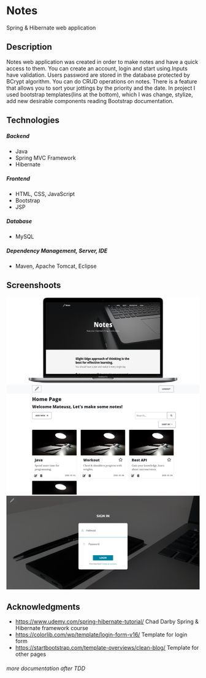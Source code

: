# Notes
Spring &amp; Hibernate web application 

## Description
Notes web application was created in order to make notes and have a quick access to them. You can create an account, login and start
using.Inputs have validation. Users password are stored in the database protected by BCrypt algorithm. You can do CRUD operations on notes.
There is a feature that allows you to sort your jottings by the priority and the date. In project I used bootstrap templates(lins at the bottom), 
which I was change, stylize, add new desirable components reading Bootstrap documentation. 

## Technologies
##### Backend
* Java
* Spring MVC Framework
* Hibernate
##### Frontend
* HTML, CSS, JavaScript
* Bootstrap
* JSP
##### Database
* MySQL
##### Dependency Management, Server, IDE
* Maven, Apache Tomcat, Eclipse
## Screenshoots
![laptop](/src/main/webapp/resources/img/screenshoots/mac-scrn.jpg?raw=true "laptop screen") 
![login](/src/main/webapp/resources/img/screenshoots/home-scrn.PNG?raw=true "login page")
![home](/src/main/webapp/resources/img/screenshoots/login-scrn.PNG?raw=true "home page")

## Acknowledgments
* https://www.udemy.com/spring-hibernate-tutorial/ Chad Darby Spring & Hibernate framework course
* https://colorlib.com/wp/template/login-form-v16/ Template for login form
* https://startbootstrap.com/template-overviews/clean-blog/ Template for other pages 
###### more documentation after TDD
